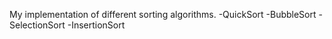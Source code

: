My implementation of different sorting algorithms.
-QuickSort
-BubbleSort
-SelectionSort
-InsertionSort
